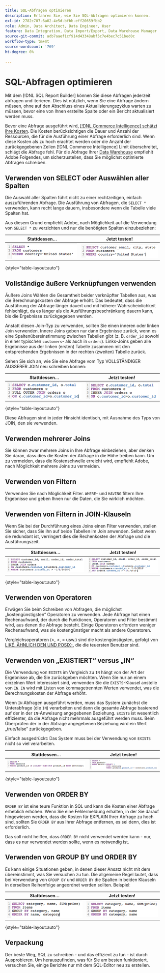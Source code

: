 ```yaml
---
title: SQL-Abfragen optimieren
description: Erfahren Sie, wie Sie SQL-Abfragen optimieren können.
exl-id: 2782c707-6a02-4e5d-bfbb-eff20659fbb2
role: Admin, Data Architect, Data Engineer, User
feature: Data Integration, Data Import/Export, Data Warehouse Manager
source-git-commit: adb7aaef1cf914d43348abf5c7e4bec7c51bed0c
workflow-type: tm+mt
source-wordcount: '769'
ht-degree: 0%

---
```


# SQL-Abfragen optimieren

Mit dem [!DNL SQL Report Builder] können Sie diese Abfragen jederzeit abfragen und iterieren. Dies ist nützlich, wenn Sie eine Abfrage ändern müssen, ohne auf den Abschluss eines Aktualisierungszyklus warten zu müssen, bevor eine von Ihnen erstellte Spalte oder ein Bericht aktualisiert werden muss.

Bevor eine Abfrage ausgeführt wird, [[!DNL Commerce Intelligence] schätzt ihre Kosten](https://experienceleague.adobe.com/docs/commerce-knowledge-base/kb/troubleshooting/miscellaneous/sql-queries-explain-cost-errors.html?lang=de). Die Kosten berücksichtigen die Dauer und Anzahl der Ressourcen, die für die Ausführung einer Abfrage erforderlich sind. Wenn diese Kosten als zu hoch erachtet werden oder die Anzahl der zurückgegebenen Zeilen [!DNL Commerce Intelligence] Limit überschreitet, schlägt die Abfrage fehl. Für die Abfrage Ihrer [Data Warehouse](../data-analyst/data-warehouse-mgr/tour-dwm.md) empfiehlt Adobe Folgendes, um sicherzustellen, dass Sie möglichst optimierte Abfragen schreiben.

## Verwenden von SELECT oder Auswählen aller Spalten

Die Auswahl aller Spalten führt nicht zu einer rechtzeitigen, einfach auszuführenden Abfrage. Die Ausführung von Abfragen, die `SELECT *` verwenden, kann recht lange dauern, insbesondere wenn die Tabelle viele Spalten hat.

Aus diesem Grund empfiehlt Adobe, nach Möglichkeit auf die Verwendung von `SELECT *` zu verzichten und nur die benötigten Spalten einzubeziehen:

| **Stattdessen…** | **Jetzt testen!** |
|-----|-----|
| ![](../../mbi/assets/Select_all_1.png) | ![](../../mbi/assets/Select_all_2.png) |

{style="table-layout:auto"}

## Vollständige äußere Verknüpfungen verwenden

Äußere Joins Wählen die Gesamtheit beider verknüpfter Tabellen aus, was die Berechnungskosten der Abfrage erhöht. Das bedeutet, dass die Ausführung der Abfrage länger dauert und mit höherer Wahrscheinlichkeit fehlschlägt, da es länger als die Ausführungsbeschränkung dauern kann, bis die Ergebnisse zurückgegeben werden.

Anstatt diesen Join-Typ zu verwenden, sollten Sie einen inneren oder linken Join verwenden. Innere Joins geben nur dann Ergebnisse zurück, wenn es eine Spaltenübereinstimmung zwischen Tabellen gibt (z. B. `order_id` sowohl in einer typischen `customers`- als auch in `orders`). Links-Joins geben alle Ergebnisse aus der linken (ersten) Tabelle zusammen mit den entsprechenden Ergebnissen in der rechten (zweiten) Tabelle zurück.

Sehen Sie sich an, wie Sie eine Abfrage vom Typ VOLLSTÄNDIGER ÄUSSERER JOIN neu schreiben können:

| **Stattdessen…** | **Jetzt testen!** |
|-----|-----|
| ![](../../mbi/assets/Full_Outer_Join_1.png) | ![](../../mbi/assets/Full_Outer_Join_2.png) |

{style="table-layout:auto"}

Diese Abfragen sind in jeder Hinsicht identisch, mit Ausnahme des Typs von JOIN, den sie verwenden.

## Verwenden mehrerer Joins

Sie können zwar mehrere Joins in Ihre Abfrage einbeziehen, aber denken Sie daran, dass dies die Kosten der Abfrage in die Höhe treiben kann. Um zu vermeiden, dass die Kostenschwelle erreicht wird, empfiehlt Adobe, nach Möglichkeit mehrere Joins zu vermeiden.

## Verwenden von Filtern

Verwenden Sie nach Möglichkeit Filter. `WHERE`- und `HAVING` filtern Ihre Ergebnisse und geben Ihnen nur die Daten, die Sie wirklich möchten.

## Verwenden von Filtern in JOIN-Klauseln

Wenn Sie bei der Durchführung eines Joins einen Filter verwenden, stellen Sie sicher, dass Sie ihn auf beide Tabellen im Join anwenden. Selbst wenn sie redundant ist, verringert dies die Rechenkosten der Abfrage und die Ausführungszeit.

| **Stattdessen…** | **Jetzt testen!** |
|-----|-----|
| ![](../../mbi/assets/Join_filters_1.png) | ![](../../mbi/assets/Join_filters_2.png) |

{style="table-layout:auto"}

## Verwenden von Operatoren

Erwägen Sie beim Schreiben von Abfragen, die möglichst „kostengünstigsten“ Operatoren zu verwenden. Jede Abfrage hat einen Rechenaufwand, der durch die Funktionen, Operatoren und Filter bestimmt wird, aus denen die Abfrage besteht. Einige Operatoren erfordern weniger Rechenaufwand, was sie kostengünstiger macht als andere Operatoren.

Vergleichsoperatoren (>, &lt;, = usw.) sind die kostengünstigsten, gefolgt von [LIKE. ÄHNLICH DEN UND POSIX-](https://www.postgresql.org/docs/9.5/functions-matching.html), die die teuersten Benutzer sind.

## Verwenden von „EXISTIERT“ versus „IN“

Die Verwendung von `EXISTS` im Vergleich zu `IN` hängt von der Art der Ergebnisse ab, die Sie zurückgeben möchten. Wenn Sie nur an einem einzelnen Wert interessiert sind, verwenden Sie die `EXISTS`-Klausel anstelle von `IN`. `IN` wird mit Listen von kommagetrennten Werten verwendet, was die Berechnungskosten der Abfrage erhöht.

Wenn `IN` Abfragen ausgeführt werden, muss das System zunächst die Unterabfrage (die `IN`) verarbeiten und dann die gesamte Abfrage basierend auf der in der `IN`-Anweisung angegebenen Beziehung. `EXISTS` ist wesentlich effizienter, da die Abfrage nicht mehrmals ausgeführt werden muss. Beim Überprüfen der in der Abfrage angegebenen Beziehung wird ein Wert „true/false“ zurückgegeben.

Einfach ausgedrückt: Das System muss bei der Verwendung von `EXISTS` nicht so viel verarbeiten.

| **Stattdessen…** | **Jetzt testen!** |
|-----|-----|
| ![](../../mbi/assets/Exists_1.png) | ![](../../mbi/assets/Exists_2.png) |

{style="table-layout:auto"}

## Verwenden von ORDER BY

`ORDER BY` ist eine teure Funktion in SQL und kann die Kosten einer Abfrage erheblich erhöhen. Wenn Sie eine Fehlermeldung erhalten, in der Sie darauf hingewiesen werden, dass die Kosten für EXPLAIN Ihrer Abfrage zu hoch sind, sollten Sie `ORDER BY` aus Ihrer Abfrage entfernen, es sei denn, dies ist erforderlich.

Das soll nicht heißen, dass `ORDER BY` nicht verwendet werden kann - nur, dass es nur verwendet werden sollte, wenn es notwendig ist.

## Verwenden von GROUP BY und ORDER BY

Es kann einige Situationen geben, in denen dieser Ansatz nicht mit dem übereinstimmt, was Sie versuchen zu tun. Die allgemeine Regel lautet, dass bei Verwendung von `GROUP BY` und `ORDER BY` die Spalten in beiden Klauseln in derselben Reihenfolge angeordnet werden sollten. Beispiel:

| **Stattdessen…** | **Jetzt testen!** |
|-----|-----|
| ![](../../mbi/assets/Group_by_2.png) | ![](../../mbi/assets/Group_by_1.png) |

{style="table-layout:auto"}

## Verpackung

Der beste Weg, SQL zu schreiben - und das effizient zu tun - ist durch Ausprobieren. Um herauszufinden, was für Sie am besten funktioniert, versuchen Sie, einige Berichte nur mit dem SQL-Editor neu zu erstellen.

